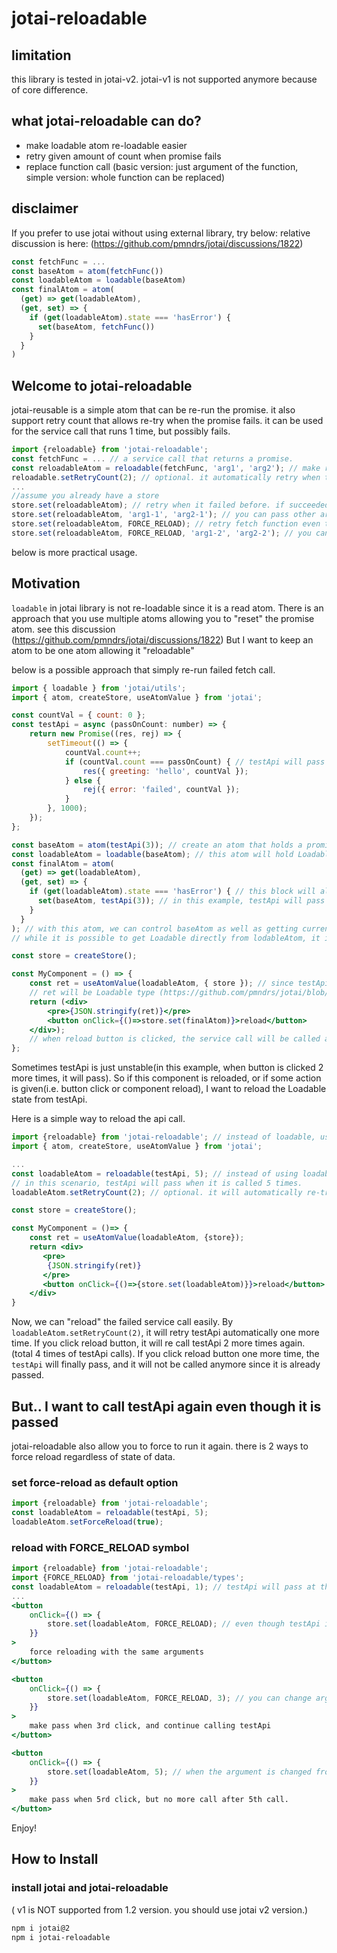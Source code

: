 # jotai-reloadable

## limitation

this library is tested in jotai-v2. jotai-v1 is not supported anymore because of core difference.

## what jotai-reloadable can do?

- make loadable atom re-loadable easier
- retry given amount of count when promise fails
- replace function call (basic version: just argument of the function, simple version: whole function can be replaced)

## disclaimer

If you prefer to use jotai without using external library, try below:
relative discussion is here: (<https://github.com/pmndrs/jotai/discussions/1822>)

```jsx
const fetchFunc = ...
const baseAtom = atom(fetchFunc())
const loadableAtom = loadable(baseAtom)
const finalAtom = atom(
  (get) => get(loadableAtom),
  (get, set) => {
    if (get(loadableAtom).state === 'hasError') {
      set(baseAtom, fetchFunc())
    }
  }
)
```

## Welcome to jotai-reloadable

jotai-reusable is a simple atom that can be re-run the promise.
it also support retry count that allows re-try when the promise fails.
it can be used for the service call that runs 1 time, but possibly fails.

```jsx
import {reloadable} from 'jotai-reloadable';
const fetchFunc = ... // a service call that returns a promise.
const reloadableAtom = reloadable(fetchFunc, 'arg1', 'arg2'); // make reloadable atom
reloadable.setRetryCount(2); // optional. it automatically retry when the service call fails. if it fails even after 2 more trial, the atom will have {state: 'hasError'} until retry it.
...
//assume you already have a store
store.set(reloadableAtom); // retry when it failed before. if succeeded before, does not reload
store.set(reloadableAtom, 'arg1-1', 'arg2-1'); // you can pass other argument. if argument is different, the fetch is restarted. 
store.set(reloadableAtom, FORCE_RELOAD); // retry fetch function even though the fetch function succeeded. argument is reused.
store.set(reloadableAtom, FORCE_RELOAD, 'arg1-2', 'arg2-2'); // you can change arguments of the fetch function when reloading.

```

below is more practical usage.

## Motivation

`loadable` in jotai library is not re-loadable since it is a read atom.
There is an approach that you use multiple atoms allowing you to "reset" the promise atom.
see this discussion (<https://github.com/pmndrs/jotai/discussions/1822>)
But I want to keep an atom to be one atom allowing it "reloadable"

below is a possible approach that simply re-run failed fetch call.

```jsx
import { loadable } from 'jotai/utils';
import { atom, createStore, useAtomValue } from 'jotai';

const countVal = { count: 0 };
const testApi = async (passOnCount: number) => {
    return new Promise((res, rej) => {
        setTimeout(() => {
            countVal.count++;
            if (countVal.count === passOnCount) { // testApi will pass when it is called passOnCount times.
                res({ greeting: 'hello', countVal });
            } else {
                rej({ error: 'failed', countVal });
            }
        }, 1000);
    });
};

const baseAtom = atom(testApi(3)); // create an atom that holds a promise. in this example, this testApi will return rejected Promise
const loadableAtom = loadable(baseAtom); // this atom will hold Loadable object and return it when promise changes the state.
const finalAtom = atom(
  (get) => get(loadableAtom),
  (get, set) => {
    if (get(loadableAtom).state === 'hasError') { // this block will allow to retry of loadableAtom when the service call fails.
      set(baseAtom, testApi(3)); // in this example, testApi will pass when the button is clicked 2 more times. ( countVal.count === 3 )
    }
  }
); // with this atom, we can control baseAtom as well as getting current Loadable item from loadableAtom.
// while it is possible to get Loadable directly from lodableAtom, it is easier to have derieved atom with write ability.

const store = createStore();

const MyComponent = () => {
    const ret = useAtomValue(loadableAtom, { store }); // since testApi(3) will fail until it is called 2 more times, it will return { state: 'hasError', error: { error: 'failed', countVal: 1 }}
    // ret will be Loadable type (https://github.com/pmndrs/jotai/blob/c334628e3e50e54aa8d99cc28f6051078459a73e/src/vanilla/utils/loadable.ts#L8)
    return (<div>
        <pre>{JSON.stringify(ret)}</pre>
        <button onClick={()=>store.set(finalAtom)}>reload</button>
    </div>);
    // when reload button is clicked, the service call will be called again until the service passes.
};
```

Sometimes testApi is just unstable(in this example, when button is clicked 2 more times, it will pass). So if this component is reloaded, or if some action is given(i.e. button click or component reload), I want to reload the Loadable state from testApi.

Here is a simple way to reload the api call.

```jsx
import {reloadable} from 'jotai-reloadable'; // instead of loadable, use reloadable from 'jotai-reloadable'
import { atom, createStore, useAtomValue } from 'jotai';

...
const loadableAtom = reloadable(testApi, 5); // instead of using loadable, use reloadable and pass async function and its initial arguments(optional). Note it passes a function reference and arguments instead of its return Promise.
// in this scenario, testApi will pass when it is called 5 times.
loadableAtom.setRetryCount(2); // optional. it will automatically re-try testApi 2 more times when it fails.

const store = createStore();

const MyComponent = ()=> {
    const ret = useAtomValue(loadableAtom, {store});
    return <div>
       <pre>
        {JSON.stringify(ret)}
       </pre>
       <button onClick={()=>{store.set(loadableAtom)}}>reload</button>
    </div>
}
```

Now, we can "reload" the failed service call easily.
By `loadableAtom.setRetryCount(2)`, it will retry testApi automatically one more time.
If you click reload button, it will re call testApi 2 more times again. (total 4 times of testApi calls).
If you click reload button one more time, the `testApi` will finally pass, and it will not be called anymore since it is already passed.

## But.. I want to call testApi again even though it is passed

jotai-reloadable also allow you to force to run it again.
there is 2 ways to force reload regardless of state of data.

### set force-reload as default option

```jsx
import {reloadable} from 'jotai-reloadable';
const loadableAtom = reloadable(testApi, 5);
loadableAtom.setForceReload(true);
```

### reload with FORCE_RELOAD symbol

```jsx
import {reloadable} from 'jotai-reloadable';
import {FORCE_RELOAD} from 'jotai-reloadable/types';
const loadableAtom = reloadable(testApi, 1); // testApi will pass at the first trial.
...
<button
    onClick={() => {
        store.set(loadableAtom, FORCE_RELOAD); // even though testApi is already passed, it will 
    }}
>
    force reloading with the same arguments
</button>

<button
    onClick={() => {
        store.set(loadableAtom, FORCE_RELOAD, 3); // you can change argument when you force reload.
    }}
>
    make pass when 3rd click, and continue calling testApi
</button>

<button
    onClick={() => {
        store.set(loadableAtom, 5); // when the argument is changed from previous "set", it will restart process until testApi passes with the new arguments.
    }}
>
    make pass when 5rd click, but no more call after 5th call.
</button>

```

Enjoy!

## How to Install

### install jotai and jotai-reloadable

( v1 is NOT supported from 1.2 version. you should use jotai v2 version.)

```sh
npm i jotai@2
npm i jotai-reloadable
```
